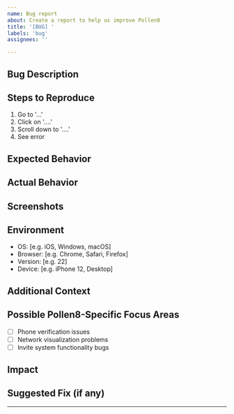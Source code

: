 ```yaml
---
name: Bug report
about: Create a report to help us improve Pollen8
title: '[BUG] '
labels: 'bug'
assignees: ''

---
```


## Bug Description
<!-- A clear and concise description of what the bug is. -->

## Steps to Reproduce
1. Go to '...'
2. Click on '....'
3. Scroll down to '....'
4. See error

## Expected Behavior
<!-- A clear and concise description of what you expected to happen. -->

## Actual Behavior
<!-- A clear and concise description of what actually happened. -->

## Screenshots
<!-- If applicable, add screenshots to help explain your problem. -->

## Environment
- OS: [e.g. iOS, Windows, macOS]
- Browser: [e.g. Chrome, Safari, Firefox]
- Version: [e.g. 22]
- Device: [e.g. iPhone 12, Desktop]

## Additional Context
<!-- Add any other context about the problem here. -->

## Possible Pollen8-Specific Focus Areas
<!-- Check any that apply -->
- [ ] Phone verification issues
- [ ] Network visualization problems
- [ ] Invite system functionality bugs

## Impact
<!-- How does this bug affect your use of Pollen8? -->

## Suggested Fix (if any)
<!-- If you have any ideas on how to fix this issue, please share them here. -->

---

<!-- 
This bug report template is designed to collect all necessary information for the Pollen8 development team to efficiently reproduce and fix issues. Please fill out as much information as possible to help us resolve the problem quickly. 

Remember:
1. Be clear and concise in your descriptions.
2. Provide step-by-step instructions to reproduce the bug.
3. Include any relevant error messages or logs.
4. Mention any recent changes that might have caused this issue.
5. Check if this bug has already been reported before submitting a new one.
-->